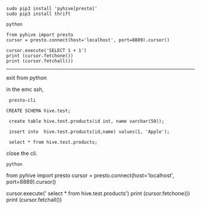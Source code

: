 ```
sudo pip3 install 'pyhive[presto]'
sudo pip3 install thrift

```

```
python
```

```
from pyhive import presto
cursor = presto.connect(host='localhost', port=8889).cursor()

cursor.execute('SELECT 1 + 1')
print (cursor.fetchone())
print (cursor.fetchall())

```

---

exit from python

in the emc ssh,

```
 presto-cli
```

```
CREATE SCHEMA hive.test;

 create table hive.test.products(id int, name varchar(50));
 
 insert into  hive.test.products(id,name) values(1, 'Apple');
 
 select * from hive.test.products;
```

close the cli.


```
python
```

from pyhive import presto
cursor = presto.connect(host='localhost', port=8889).cursor()

cursor.execute(' select * from hive.test.products')
print (cursor.fetchone())
print (cursor.fetchall())


